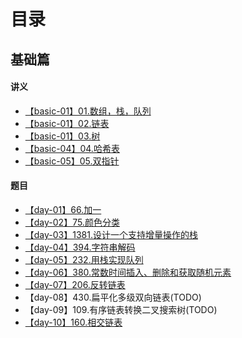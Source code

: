 # 目录

## 基础篇

#### 讲义

* [【basic-01】01.数组，栈，队列](https://github.com/leetcode-pp/91alg-1/blob/master/basic-01.md)
* [【basic-01】02.链表](https://github.com/leetcode-pp/91alg-1/blob/master/basic-02.md)
* [【basic-01】03.树](https://github.com/leetcode-pp/91alg-1/blob/master/basic-03.md)
* [【basic-04】04.哈希表](https://github.com/leetcode-pp/91alg-1/blob/master/basic-04.md)
* [【basic-05】05.双指针](https://lucifer.ren/blog/2020/05/26/91algo-basic-05.two-pointer/)

#### 题目

* [【day-01】66.加一](./basic/day-01.md)
* [【day-02】75.颜色分类](./basic/day-02.md)
* [【day-03】1381.设计一个支持增量操作的栈](./basic/day-03.md)
* [【day-04】394.字符串解码](./basic/day-04.md)
* [【day-05】232.用栈实现队列](./basic/day-05.md)
* [【day-06】380.常数时间插入、删除和获取随机元素](./basic/day-06.md)
* [【day-07】206.反转链表](./basic/day-07.md)
* 【day-08】430.扁平化多级双向链表(TODO)
* 【day-09】109.有序链表转换二叉搜索树(TODO)
* [【day-10】160.相交链表](./basic/day-10.md)
